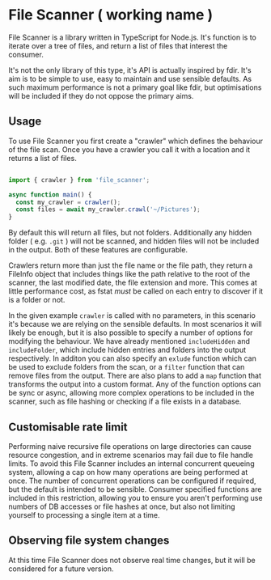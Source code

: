 # File Scanner ( working name )

File Scanner is a library written in TypeScript for Node.js. It's function is to iterate over a tree of files, and return a list of files that interest the consumer.

It's not the only library of this type, it's API is actually inspired by fdir. It's aim is to be simple to use, easy to maintain and use sensible defaults. As such maximum performance is not a primary goal like fdir, but optimisations will be included if they do not oppose the primary aims.

## Usage

To use File Scanner you first create a "crawler" which defines the behaviour of the file scan. Once you have a crawler you call it with a location and it returns a list of files.

```typescript

import { crawler } from 'file_scanner';

async function main() {
  const my_crawler = crawler();
  const files = await my_crawler.crawl('~/Pictures');
}
```


By default this will return all files, but not folders. Additionally any hidden folder ( e.g. `.git` ) will not be scanned, and hidden files will not be included in the output. Both of these features are configurable.

Crawlers return more than just the file name or the file path, they return a FileInfo object that includes things like the path relative to the root of the scanner, the last modified date, the file extension and more. This comes at little performance cost, as fstat _must_ be called on each entry to discover if it is a folder or not.

In the given example `crawler` is called with no parameters, in this scenario it's because we are relying on the sensible defaults. In most scenarios it will likely be enough, but it is also possible to specify a number of options for modifying the behaviour. We have already mentioned `includeHidden` and `includeFolder`, which include hidden entries and folders into the output respectively. In additon you can also specify an `exlude` function which can be used to exclude folders from the scan, or a `filter` function that can remove files from the output. There are also plans to add a `map` function that transforms the output into a custom format. Any of the function options can be sync or async, allowing more complex operations to be included in the scanner, such as file hashing or checking if a file exists in a database.

## Customisable rate limit

Performing naive recursive file operations on large directories can cause resource congestion, and in extreme scenarios may fail due to file handle limits. To avoid this File Scanner includes an internal concurrent queueing system, allowing a cap on how many operations are being performed at once. The number of concurrent operations can be configured if required, but the default is intended to be sensible. Consumer specified functions are included in this restriction, allowing you to ensure you aren't performing use numbers of DB accesses or file hashes at once, but also not limiting yourself to processing a single item at a time.

## Observing file system changes

At this time File Scanner does not observe real time changes, but it will be considered for a future version.
